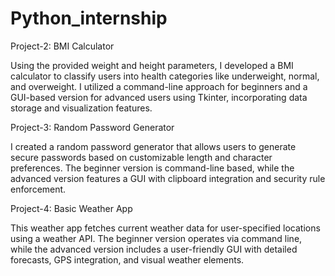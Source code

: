 # Python_internship

Project-2: BMI Calculator

Using the provided weight and height parameters, I developed a BMI calculator to classify users into health categories like underweight, normal, and overweight. I utilized a command-line approach for beginners and a GUI-based version for advanced users using Tkinter, incorporating data storage and visualization features.

Project-3: Random Password Generator

I created a random password generator that allows users to generate secure passwords based on customizable length and character preferences. The beginner version is command-line based, while the advanced version features a GUI with clipboard integration and security rule enforcement.

Project-4: Basic Weather App

This weather app fetches current weather data for user-specified locations using a weather API. The beginner version operates via command line, while the advanced version includes a user-friendly GUI with detailed forecasts, GPS integration, and visual weather elements.

